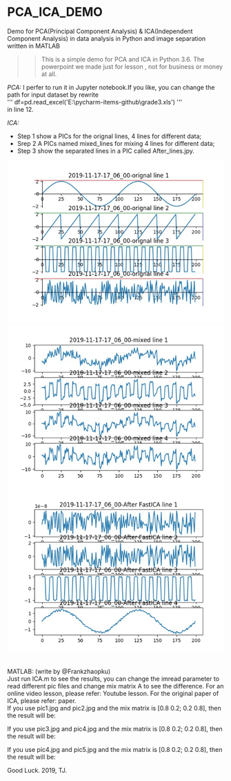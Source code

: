 # PCA_ICA_DEMO
Demo for PCA(Principal Component Analysis) &amp; ICA(Independent Component Analysis) in data analysis in Python and image separation written in MATLAB 

>>This is a simple demo for PCA and ICA in Python 3.6.
The powerpoint we made just for lesson , not for business or money at all.

_*PCA:*_
I perfer to run it in Jupyter notebook.If you like, you can change the path for input dataset by rewrite <br>
'''
df=pd.read_excel('E:\pycharm-items-github\grade3.xls')
'''<br>
in line 12.

_*ICA:*_
* Step 1 show a PICs for the orignal lines, 4 lines for different data;
* Srep 2 A PICs named mixed_lines for mixing 4 lines for different data;
* Step 3 show the separated lines in a PIC called After_lines.jpy.

![orignal_lines](https://github.com/Alan-D-Chen/PCA_ICA_DEMO/blob/master/orignal_lines.jpg)
![mixed_lines](https://github.com/Alan-D-Chen/PCA_ICA_DEMO/blob/master/mixed_lines.jpg)
![after_lines](https://github.com/Alan-D-Chen/PCA_ICA_DEMO/blob/master/After_lines.jpg)

<br>
MATLAB: (write by @Frankzhaopku)<br>
Just run ICA.m to see the results, you can change the imread parameter to read different pic files and change mix matrix A to see the difference.
For an online video lesson, please refer: Youtube lesson.
For the original paper of ICA, please refer: paper.<br>
If you use pic1.jpg and pic2.jpg and the mix matrix is [0.8 0.2; 0.2 0.8], then the result will be:<br>

If you use pic3.jpg and pic4.jpg and the mix matrix is [0.8 0.2; 0.2 0.8], then the result will be:<br>

If you use pic4.jpg and pic5.jpg and the mix matrix is [0.8 0.2; 0.2 0.8], then the result will be:<br>

Good Luck.
2019, TJ.
